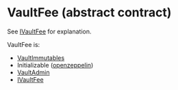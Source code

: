 # VaultFee (abstract contract)

See [IVaultFee](../../../contracts/interfaces/IVaultFee.sol.md) for explanation.

VaultFee is:

* [VaultImmutables](VaultImmutables.sol)
* Initializable ([openzeppelin](https://github.com/OpenZeppelin/openzeppelin-contracts/blob/master/contracts/proxy/utils/Initializable.sol))
* [VaultAdmin](VaultAdmin.sol.md)
* [IVaultFee](../../../contracts/interfaces/IVaultFee.sol.md)

